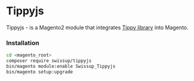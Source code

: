 # Tippyjs

Tippyjs - is a Magento2 module that integrates
[Tippy library](https://github.com/atomiks/tippyjs) into Magento.

### Installation

```bash
cd <magento_root>
composer require swissup/tippyjs
bin/magento module:enable Swissup_Tippyjs
bin/magento setup:upgrade
```
